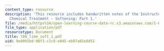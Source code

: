 ```yaml
---
content_type: resource
description: 'This resource includes handwritten notes of the Instructor on the topic:
  Chemical Treatment - Softening: Part 1.'
file: /media/https%3A/open-learning-course-data-rc.s3.amazonaws.com/1-85-water-and-wastewater-treatment-engineering-spring-2006/9e8991bd98f1c1c9e045eb87a65e8d51_l08_lime_soft_1.pdf
file_type: application/pdf
resourcetype: Document
title: l08_lime_soft_1.pdf
uid: 9e8991bd-98f1-c1c9-e045-eb87a65e8d51
---
```

